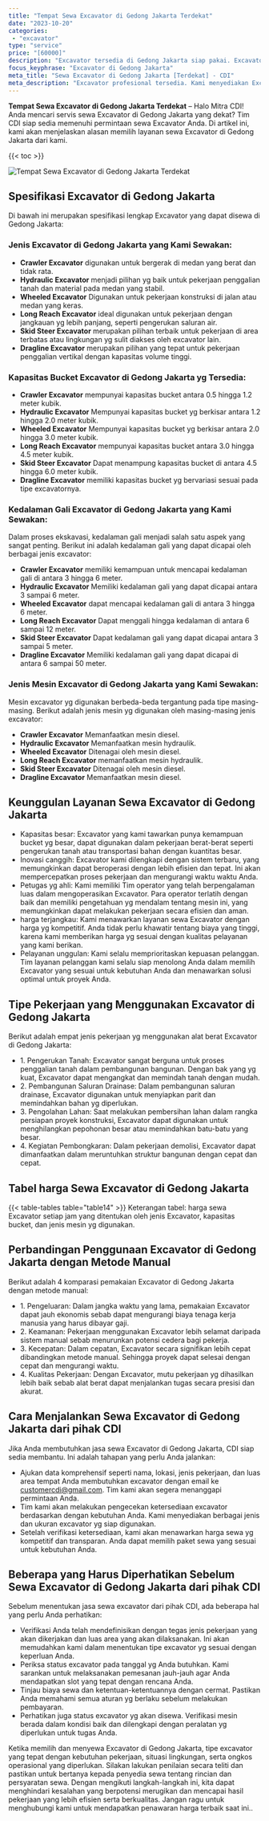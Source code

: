 ```yaml
---
title: "Tempat Sewa Excavator di Gedong Jakarta Terdekat"
date: "2023-10-20"
categories:
 - "excavator"
type: "service"
price: "[60000]"
description: "Excavator tersedia di Gedong Jakarta siap pakai. Excavator menjadi pilihan utama kontraktor untuk mendukung kelancaran pekerjaan. Dapatkan informasi detail."
focus_keyphrase: "Excavator di Gedong Jakarta"
meta_title: "Sewa Excavator di Gedong Jakarta [Terdekat] - CDI"
meta_description: "Excavator profesional tersedia. Kami menyediakan Excavator berkualitas untuk mendukung produktivitas. Harga kompetitif tersedia."
---
```


**Tempat Sewa Excavator di Gedong Jakarta Terdekat** – Halo Mitra CDI! Anda mencari servis sewa Excavator di Gedong Jakarta yang dekat? Tim CDI siap sedia memenuhi permintaan sewa Excavator Anda. Di artikel ini, kami akan menjelaskan alasan memilih layanan sewa Excavator di Gedong Jakarta dari kami.

{{< toc >}}

![Tempat Sewa Excavator di Gedong Jakarta Terdekat](/images/excavator/excavator-12.jpg)

## Spesifikasi Excavator di Gedong Jakarta

Di bawah ini merupakan spesifikasi lengkap Excavator yang dapat disewa di Gedong Jakarta:

### Jenis Excavator di Gedong Jakarta yang Kami Sewakan:

*   **Crawler Excavator** digunakan untuk bergerak di medan yang berat dan tidak rata.
*   **Hydraulic Excavator** menjadi pilihan yg baik untuk pekerjaan penggalian tanah dan material pada medan yang stabil.
*   **Wheeled Excavator** Digunakan untuk pekerjaan konstruksi di jalan atau medan yang keras.
*   **Long Reach Excavator** ideal digunakan untuk pekerjaan dengan jangkauan yg lebih panjang, seperti pengerukan saluran air.
*   **Skid Steer Excavator** merupakan pilihan terbaik untuk pekerjaan di area terbatas atau lingkungan yg sulit diakses oleh excavator lain.
*   **Dragline Excavator** merupakan pilihan yang tepat untuk pekerjaan penggalian vertikal dengan kapasitas volume tinggi.

### Kapasitas Bucket Excavator di Gedong Jakarta yg Tersedia:

*   **Crawler Excavator** mempunyai kapasitas bucket antara 0.5 hingga 1.2 meter kubik.
*   **Hydraulic Excavator** Mempunyai kapasitas bucket yg berkisar antara 1.2 hingga 2.0 meter kubik.
*   **Wheeled Excavator** Mempunyai kapasitas bucket yg berkisar antara 2.0 hingga 3.0 meter kubik.
*   **Long Reach Excavator** mempunyai kapasitas bucket antara 3.0 hingga 4.5 meter kubik.
*   **Skid Steer Excavator** Dapat menampung kapasitas bucket di antara 4.5 hingga 6.0 meter kubik.
*   **Dragline Excavator** memiliki kapasitas bucket yg bervariasi sesuai pada tipe excavatornya.

### Kedalaman Gali Excavator di Gedong Jakarta yang Kami Sewakan:

Dalam proses ekskavasi, kedalaman gali menjadi salah satu aspek yang sangat penting. Berikut ini adalah kedalaman gali yang dapat dicapai oleh berbagai jenis excavator:

*   **Crawler Excavator** memiliki kemampuan untuk mencapai kedalaman gali di antara 3 hingga 6 meter.
*   **Hydraulic Excavator** Memiliki kedalaman gali yang dapat dicapai antara 3 sampai 6 meter.
*   **Wheeled Excavator** dapat mencapai kedalaman gali di antara 3 hingga 6 meter.
*   **Long Reach Excavator** Dapat menggali hingga kedalaman di antara 6 sampai 12 meter.
*   **Skid Steer Excavator** Dapat kedalaman gali yang dapat dicapai antara 3 sampai 5 meter.
*   **Dragline Excavator** Memiliki kedalaman gali yang dapat dicapai di antara 6 sampai 50 meter.

### Jenis Mesin Excavator di Gedong Jakarta yang Kami Sewakan:

Mesin excavator yg digunakan berbeda-beda tergantung pada tipe masing-masing. Berikut adalah jenis mesin yg digunakan oleh masing-masing jenis excavator:

*   **Crawler Excavator** Memanfaatkan mesin diesel.
*   **Hydraulic Excavator** Memanfaatkan mesin hydraulik.
*   **Wheeled Excavator** Ditenagai oleh mesin diesel.
*   **Long Reach Excavator** memanfaatkan mesin hydraulik.
*   **Skid Steer Excavator** Ditenagai oleh mesin diesel.
*   **Dragline Excavator** Memanfaatkan mesin diesel.

## Keunggulan Layanan Sewa Excavator di Gedong Jakarta

*   Kapasitas besar: Excavator yang kami tawarkan punya kemampuan bucket yg besar, dapat digunakan dalam pekerjaan berat-berat seperti pengerukan tanah atau transportasi bahan dengan kuantitas besar.
*   Inovasi canggih: Excavator kami dilengkapi dengan sistem terbaru, yang memungkinkan dapat beroperasi dengan lebih efisien dan tepat. Ini akan mempercepatkan proses pekerjaan dan mengurangi waktu waktu Anda.
*   Petugas yg ahli: Kami memiliki Tim operator yang telah berpengalaman luas dalam mengoperasikan Excavator. Para operator terlatih dengan baik dan memiliki pengetahuan yg mendalam tentang mesin ini, yang memungkinkan dapat melakukan pekerjaan secara efisien dan aman.
*   harga terjangkau: Kami menawarkan layanan sewa Excavator dengan harga yg kompetitif. Anda tidak perlu khawatir tentang biaya yang tinggi, karena kami memberikan harga yg sesuai dengan kualitas pelayanan yang kami berikan.
*   Pelayanan unggulan: Kami selalu memprioritaskan kepuasan pelanggan. Tim layanan pelanggan kami selalu siap menolong Anda dalam memilih Excavator yang sesuai untuk kebutuhan Anda dan menawarkan solusi optimal untuk proyek Anda.

## Tipe Pekerjaan yang Menggunakan Excavator di Gedong Jakarta

Berikut adalah empat jenis pekerjaan yg menggunakan alat berat Excavator di Gedong Jakarta:

*   1\. Pengerukan Tanah: Excavator sangat berguna untuk proses penggalian tanah dalam pembangunan bangunan. Dengan bak yang yg kuat, Excavator dapat mengangkat dan memindah tanah dengan mudah.
*   2\. Pembangunan Saluran Drainase: Dalam pembangunan saluran drainase, Excavator digunakan untuk menyiapkan parit dan memindahkan bahan yg diperlukan.
*   3\. Pengolahan Lahan: Saat melakukan pembersihan lahan dalam rangka persiapan proyek konstruksi, Excavator dapat digunakan untuk menghilangkan pepohonan besar atau memindahkan batu-batu yang besar.
*   4\. Kegiatan Pembongkaran: Dalam pekerjaan demolisi, Excavator dapat dimanfaatkan dalam meruntuhkan struktur bangunan dengan cepat dan cepat.

## Tabel harga Sewa Excavator di Gedong Jakarta

{{< table-tables table="table14" >}} Keterangan tabel: harga sewa Excavator setiap jam yang ditentukan oleh jenis Excavator, kapasitas bucket, dan jenis mesin yg digunakan. 

## Perbandingan Penggunaan Excavator di Gedong Jakarta dengan Metode Manual

Berikut adalah 4 komparasi pemakaian Excavator di Gedong Jakarta dengan metode manual:

*   1\. Pengeluaran: Dalam jangka waktu yang lama, pemakaian Excavator dapat jauh ekonomis sebab dapat mengurangi biaya tenaga kerja manusia yang harus dibayar gaji.
*   2\. Keamanan: Pekerjaan menggunakan Excavator lebih selamat daripada sistem manual sebab menurunkan potensi cedera bagi pekerja.
*   3\. Kecepatan: Dalam cepatan, Excavator secara signifikan lebih cepat dibandingkan metode manual. Sehingga proyek dapat selesai dengan cepat dan mengurangi waktu.
*   4\. Kualitas Pekerjaan: Dengan Excavator, mutu pekerjaan yg dihasilkan lebih baik sebab alat berat dapat menjalankan tugas secara presisi dan akurat.

## Cara Menjalankan Sewa Excavator di Gedong Jakarta dari pihak CDI

Jika Anda membutuhkan jasa sewa Excavator di Gedong Jakarta, CDI siap sedia membantu. Ini adalah tahapan yang perlu Anda jalankan:

*   Ajukan data komprehensif seperti nama, lokasi, jenis pekerjaan, dan luas area tempat Anda membutuhkan excavator dengan email ke customercdi@gmail.com. Tim kami akan segera menanggapi permintaan Anda.
*   Tim kami akan melakukan pengecekan ketersediaan excavator berdasarkan dengan kebutuhan Anda. Kami menyediakan berbagai jenis dan ukuran excavator yg siap digunakan.
*   Setelah verifikasi ketersediaan, kami akan menawarkan harga sewa yg kompetitif dan transparan. Anda dapat memilih paket sewa yang sesuai untuk kebutuhan Anda.

## Beberapa yang Harus Diperhatikan Sebelum Sewa Excavator di Gedong Jakarta dari pihak CDI

Sebelum menentukan jasa sewa excavator dari pihak CDI, ada beberapa hal yang perlu Anda perhatikan:

*   Verifikasi Anda telah mendefinisikan dengan tegas jenis pekerjaan yang akan dikerjakan dan luas area yang akan dilaksanakan. Ini akan memudahkan kami dalam menentukan tipe excavator yg sesuai dengan keperluan Anda.
*   Periksa status excavator pada tanggal yg Anda butuhkan. Kami sarankan untuk melaksanakan pemesanan jauh-jauh agar Anda mendapatkan slot yang tepat dengan rencana Anda.
*   Tinjau biaya sewa dan ketentuan-ketentuannya dengan cermat. Pastikan Anda memahami semua aturan yg berlaku sebelum melakukan pembayaran.
*   Perhatikan juga status excavator yg akan disewa. Verifikasi mesin berada dalam kondisi baik dan dilengkapi dengan peralatan yg diperlukan untuk tugas Anda.

Ketika memilih dan menyewa Excavator di Gedong Jakarta, tipe excavator yang tepat dengan kebutuhan pekerjaan, situasi lingkungan, serta ongkos operasional yang diperlukan. Silakan lakukan penilaian secara teliti dan pastikan untuk bertanya kepada penyedia sewa tentang rincian dan persyaratan sewa. Dengan mengikuti langkah-langkah ini, kita dapat menghindari kesalahan yang berpotensi merugikan dan mencapai hasil pekerjaan yang lebih efisien serta berkualitas. Jangan ragu untuk menghubungi kami untuk mendapatkan penawaran harga terbaik saat ini..